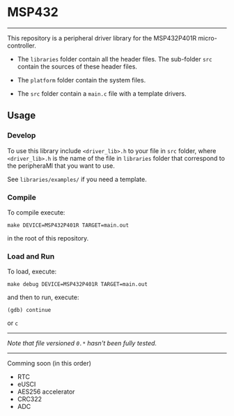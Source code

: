 # MSP432
---

This repository is a peripheral driver library for the MSP432P401R micro-controller.

* The `libraries` folder contain all the header files. The sub-folder `src` contain the sources of these header files.

* The `platform` folder contain the system files.

* The `src` folder contain a `main.c` file with a template drivers.

## Usage

### Develop
To use this library include `<driver_lib>.h` to your file in `src` folder, where `<driver_lib>.h` is the name of the file in `libraries` folder that correspond to the peripheraMl that you want to use.

See `libraries/examples/` if you need a template.

### Compile
To compile execute:
```
make DEVICE=MSP432P401R TARGET=main.out
```
in the root of this repository.

### Load and Run
To load, execute:
```
make debug DEVICE=MSP432P401R TARGET=main.out
```

and then to run, execute:
```
(gdb) continue
```
or `c`

---
*Note that file versioned `0.*` hasn't been fully tested.*

---
Comming soon (in this order)
* RTC
* eUSCI
* AES256 accelerator
* CRC322
* ADC
